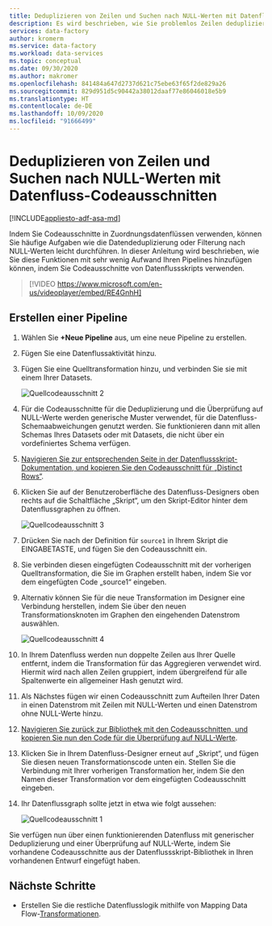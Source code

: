 ```yaml
---
title: Deduplizieren von Zeilen und Suchen nach NULL-Werten mit Datenfluss-Codeausschnitten
description: Es wird beschrieben, wie Sie problemlos Zeilen deduplizieren und nach NULL-Werten suchen, indem Sie Codeausschnitte in Datenflüssen verwenden.
services: data-factory
author: kromerm
ms.service: data-factory
ms.workload: data-services
ms.topic: conceptual
ms.date: 09/30/2020
ms.author: makromer
ms.openlocfilehash: 841484a647d2737d621c75ebe63f65f2de829a26
ms.sourcegitcommit: 829d951d5c90442a38012daaf77e86046018e5b9
ms.translationtype: HT
ms.contentlocale: de-DE
ms.lasthandoff: 10/09/2020
ms.locfileid: "91666499"
---
```

# <a name="dedupe-rows-and-find-nulls-using-data-flow-snippets"></a>Deduplizieren von Zeilen und Suchen nach NULL-Werten mit Datenfluss-Codeausschnitten

[!INCLUDE[appliesto-adf-asa-md](includes/appliesto-adf-asa-md.md)]

Indem Sie Codeausschnitte in Zuordnungsdatenflüssen verwenden, können Sie häufige Aufgaben wie die Datendeduplizierung oder Filterung nach NULL-Werten leicht durchführen. In dieser Anleitung wird beschrieben, wie Sie diese Funktionen mit sehr wenig Aufwand Ihren Pipelines hinzufügen können, indem Sie Codeausschnitte von Datenflussskripts verwenden.

> [!VIDEO https://www.microsoft.com/en-us/videoplayer/embed/RE4GnhH]

## <a name="create-a-pipeline"></a>Erstellen einer Pipeline

1. Wählen Sie **+Neue Pipeline** aus, um eine neue Pipeline zu erstellen.

2. Fügen Sie eine Datenflussaktivität hinzu.

3. Fügen Sie eine Quelltransformation hinzu, und verbinden Sie sie mit einem Ihrer Datasets.

    ![Quellcodeausschnitt 2](media/data-flow/snippet-adf-2.png)

4. Für die Codeausschnitte für die Deduplizierung und die Überprüfung auf NULL-Werte werden generische Muster verwendet, für die Datenfluss-Schemaabweichungen genutzt werden. Sie funktionieren dann mit allen Schemas Ihres Datasets oder mit Datasets, die nicht über ein vordefiniertes Schema verfügen.

5. [Navigieren Sie zur entsprechenden Seite in der Datenflussskript-Dokumentation, und kopieren Sie den Codeausschnitt für „Distinct Rows“](https://docs.microsoft.com/azure/data-factory/data-flow-script#distinct-row-using-all-columns).

6. Klicken Sie auf der Benutzeroberfläche des Datenfluss-Designers oben rechts auf die Schaltfläche „Skript“, um den Skript-Editor hinter dem Datenflussgraphen zu öffnen.

    ![Quellcodeausschnitt 3](media/data-flow/snippet-adf-3.png)

7. Drücken Sie nach der Definition für ```source1``` in Ihrem Skript die EINGABETASTE, und fügen Sie den Codeausschnitt ein.

8. Sie verbinden diesen eingefügten Codeausschnitt mit der vorherigen Quelltransformation, die Sie im Graphen erstellt haben, indem Sie vor dem eingefügten Code „source1“ eingeben.

9. Alternativ können Sie für die neue Transformation im Designer eine Verbindung herstellen, indem Sie über den neuen Transformationsknoten im Graphen den eingehenden Datenstrom auswählen.

    ![Quellcodeausschnitt 4](media/data-flow/snippet-adf-4.png)

10. In Ihrem Datenfluss werden nun doppelte Zeilen aus Ihrer Quelle entfernt, indem die Transformation für das Aggregieren verwendet wird. Hiermit wird nach allen Zeilen gruppiert, indem übergreifend für alle Spaltenwerte ein allgemeiner Hash genutzt wird.
    
11. Als Nächstes fügen wir einen Codeausschnitt zum Aufteilen Ihrer Daten in einen Datenstrom mit Zeilen mit NULL-Werten und einen Datenstrom ohne NULL-Werte hinzu.

12. [Navigieren Sie zurück zur Bibliothek mit den Codeausschnitten, und kopieren Sie nun den Code für die Überprüfung auf NULL-Werte](https://docs.microsoft.com/azure/data-factory/data-flow-script#check-for-nulls-in-all-columns).

13. Klicken Sie in Ihrem Datenfluss-Designer erneut auf „Skript“, und fügen Sie diesen neuen Transformationscode unten ein. Stellen Sie die Verbindung mit Ihrer vorherigen Transformation her, indem Sie den Namen dieser Transformation vor dem eingefügten Codeausschnitt eingeben.

14. Ihr Datenflussgraph sollte jetzt in etwa wie folgt aussehen:

    ![Quellcodeausschnitt 1](media/data-flow/snippet-adf-1.png)

  Sie verfügen nun über einen funktionierenden Datenfluss mit generischer Deduplizierung und einer Überprüfung auf NULL-Werte, indem Sie vorhandene Codeausschnitte aus der Datenflussskript-Bibliothek in Ihren vorhandenen Entwurf eingefügt haben.

## <a name="next-steps"></a>Nächste Schritte

* Erstellen Sie die restliche Datenflusslogik mithilfe von Mapping Data Flow-[Transformationen](concepts-data-flow-overview.md).
